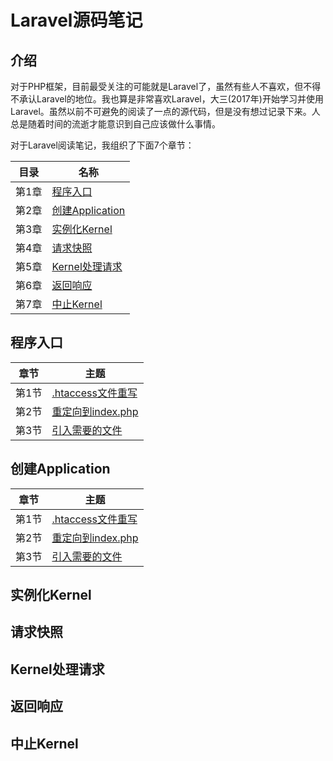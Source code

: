 # Laravel源码笔记

## 介绍

对于PHP框架，目前最受关注的可能就是Laravel了，虽然有些人不喜欢，但不得不承认Laravel的地位。我也算是非常喜欢Laravel，大三(2017年)开始学习并使用Laravel。虽然以前不可避免的阅读了一点的源代码，但是没有想过记录下来。人总是随着时间的流逝才能意识到自己应该做什么事情。

对于Laravel阅读笔记，我组织了下面7个章节：

| 目录 | 名称 |
|---|---|
| 第1章 | [程序入口](#p1) |
| 第2章 | [创建Application](#p2) |
| 第3章 | [实例化Kernel](#p3) |
| 第4章 | [请求快照](#p4) |
| 第5章 | [Kernel处理请求](#p5) |
| 第6章 | [返回响应](#p6) |
| 第7章 | [中止Kernel](#p7) |

## <span id="p1">程序入口</span>

| 章节 | 主题 |
|---|---|
| 第1节 | [.htaccess文件重写](./1.程序入口/1.md) |
| 第2节 | [重定向到index.php](./1.程序入口/2.md) |
| 第3节 | [引入需要的文件](./1.程序入口/3.md) |

## <span id="p3">创建Application</span>

| 章节 | 主题 |
|---|---|
| 第1节 | [.htaccess文件重写](./1.程序入口/1.md) |
| 第2节 | [重定向到index.php](./1.程序入口/2.md) |
| 第3节 | [引入需要的文件](./1.程序入口/3.md) |

## <span id="p3">实例化Kernel</span>

## <span id="p4">请求快照</span>

## <span id="p5">Kernel处理请求</span>

## <span id="p6">返回响应</span>

## <span id="p7">中止Kernel</span>

